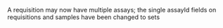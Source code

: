 A requisition may now have multiple assays; the single assayId fields on requisitions and samples
have been changed to sets
